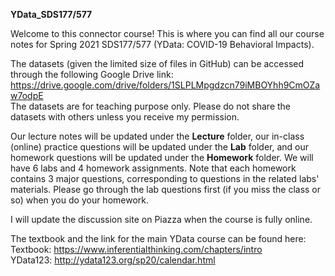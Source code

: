 **YData_SDS177/577** 

Welcome to this connector course! This is where you can find all our course notes for Spring 2021 SDS177/577 (YData: COVID-19 Behavioral Impacts).

The datasets (given the limited size of files in GitHub) can be accessed through the following Google Drive link:<br />
https://drive.google.com/drive/folders/1SLPLMpgdzcn79iMBOYhh9CmOZaw7odpE <br />
The datasets are for teaching purpose only. Please do not share the datasets with others unless you receive my permission.

Our lecture notes will be updated under the **Lecture** folder, our in-class (online) practice questions will be updated under the  **Lab** folder, and our homework questions will be updated under the **Homework** folder. We will have 6 labs and 4 homework assignments. Note that each homework contains 3 major questions, corresponding to questions in the related labs' materials. Please go through the lab questions first (if you miss the class or so) when you do your homework. 

I will update the discussion site on Piazza when the course is fully online.
 
The textbook and the link for the main YData course can be found here:<br />
Textbook: https://www.inferentialthinking.com/chapters/intro<br />
YData123: http://ydata123.org/sp20/calendar.html<br />
